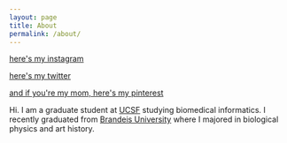 ```yaml
---
layout: page
title: About
permalink: /about/
---
```


<a class="twitter-follow-button"
  href="https://www.instagram.com/christacaggiano/"
  data-show-count="true"
  data-size="large">
here's my instagram 
</a>

<a class="twitter-follow-button"
  href="https://www.twitter.com/christacaggiano"
  data-show-count="true"
  data-size="large">
here's my twitter
</a>

<a class="twitter-follow-button"
  href="https://www.pinterest.com/caggianoc/"
  data-show-count="true"
  data-size="large">
and if you're my mom, here's my pinterest
</a>

Hi. I am a graduate student at [UCSF](https://www.ucsf.edu/) studying biomedical informatics. I recently graduated from [Brandeis University](http://www.brandeis.edu/) where I majored in biological physics and art history. 